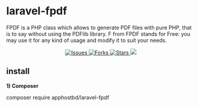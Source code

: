 # laravel-fpdf
FPDF is a PHP class which allows to generate PDF files with pure PHP, that is to say without using the PDFlib library. F from FPDF stands for Free: you may use it for any kind of usage and modify it to suit your needs.
<p align="center">
     <a href="https://github.com/apphostbd/laravel-fpdf/blob/master/LICENSE" alt="Issues">
        <img src="https://img.shields.io/github/issues/apphostbd/laravel-fpdf" alt="Issues"/>
      </a>  
     <a href="https://github.com/apphostbd/laravel-fpdf/blob/master/LICENSE" alt="Forks">
        <img src="https://img.shields.io/github/forks/apphostbd/laravel-fpdf"  alt="Forks"/>
      </a>  
     <a href="https://github.com/apphostbd/laravel-fpdf/blob/master/LICENSE" alt="Stars">
        <img src="https://img.shields.io/github/stars/apphostbd/laravel-fpdf"  alt="Stars"/>
      </a>  
     <a href="https://github.com/apphostbd/laravel-fpdf/blob/master/LICENSE" alt="License">
        <img src="https://img.shields.io/github/license/apphostbd/laravel-fpdf" />
      </a>       
</p>
        
## install

**1) Composer**

composer require apphostbd/laravel-fpdf
